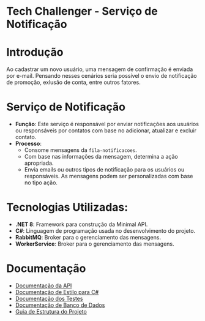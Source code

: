 # Tech Challenger - Serviço de Notificação

# Introdução

Ao cadastrar um novo usuário, uma mensagem de confirmação é enviada por e-mail. Pensando nesses cenários seria possível o envio de notificação de promoção, exlusão de conta, entre outros fatores.

# Serviço de Notificação

- **Função**: Este serviço é responsável por enviar notificações aos usuários ou responsáveis por contatos com base no adicionar, atualizar e excluir contato.
- **Processo**:
  - Consome mensagens da `fila-notificacoes`.
  - Com base nas informações da mensagem, determina a ação apropriada.
  - Envia emails ou outros tipos de notificação para os usuários ou responsáveis. As mensagens podem ser personalizadas com base no tipo ação.

# Tecnologias Utilizadas:

- **.NET 8**: Framework para construção da Minimal API.
- **C#**: Linguagem de programação usada no desenvolvimento do projeto.
- **RabbitMQ**: Broker para o gerenciamento das mensagens.
- **WorkerService**: Broker para o gerenciamento das mensagens.

# Documentação

- [Documentação da API](https://horse-neon-79c.notion.site/Documenta-o-da-API-04183b890d7c47cb89af4445d01d6678?pvs=4)
- [Documentação de Estilo para C#](https://horse-neon-79c.notion.site/Documenta-o-de-Estilo-para-C-de62b229fd01436a96f7a090b4d11e27?pvs=4)
- [Documentação dos Testes](https://horse-neon-79c.notion.site/Documenta-o-dos-Testes-a402a32a16a24b1b925dab83201e7d19?pvs=4)
- [Documentação de Banco de Dados](https://horse-neon-79c.notion.site/Documenta-o-de-Banco-de-Dados-6ba60c4c8533491a9d28da71f6b57c93?pvs=4)
- [Guia de Estrutura do Projeto](https://horse-neon-79c.notion.site/Guia-de-Estrutura-do-Projeto-fbfbc24c616d456bb56306cfda2c0bc9?pvs=4)
